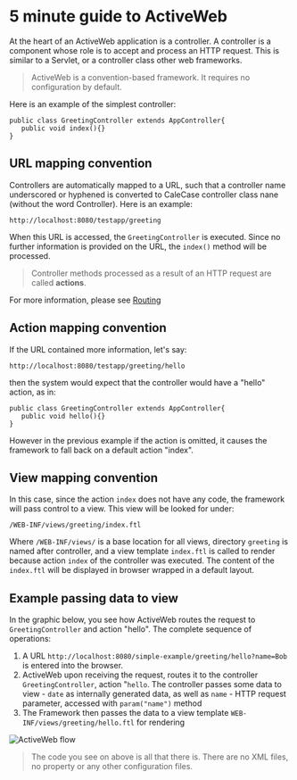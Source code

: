 # 5 minute guide to ActiveWeb



At the heart of an ActiveWeb application is a controller. A controller is a component whose role is to accept and process
an HTTP request. This is similar to a Servlet, or a controller class other web frameworks.

> ActiveWeb is a convention-based framework. It requires no configuration by default.

Here is an example of the simplest controller:

~~~~ {.java}
public class GreetingController extends AppController{
   public void index(){}
}
~~~~

## URL mapping convention

Controllers are automatically mapped to a URL, such that a controller name underscored or hyphened is converted to CaleCase controller class nane
(without the word Controller). Here is an example:

~~~~ {.prettyprint}
http://localhost:8080/testapp/greeting
~~~~

When this URL is accessed, the `GreetingController` is executed. Since no further information is provided on the URL,
the `index()` method will be processed.

> Controller methods processed as a result of an HTTP request are called **actions**.

For more information, please see [Routing](routing)

## Action mapping convention

If the URL contained more information, let's say:

~~~~ {.prettyprint}
http://localhost:8080/testapp/greeting/hello
~~~~

then the system would expect that the controller would have a "hello" action, as in:

~~~~ {.java}
public class GreetingController extends AppController{
   public void hello(){}
}
~~~~

However in the previous example if the action is omitted, it causes the framework to fall back on a default action "index".

## View mapping convention

In this case, since the action `index` does not have any code, the framework will pass control to a view. This view will be looked for under:

~~~~ {.prettyprint}
/WEB-INF/views/greeting/index.ftl
~~~~

Where `/WEB-INF/views/` is a base location for all views, directory `greeting` is named after controller, and a view template
`index.ftl` is called to render because action `index` of the controller was executed.
The content of the `index.ftl` will be displayed in browser wrapped in a default layout.

## Example passing data to view

In the graphic below, you see how ActiveWeb routes the request to `GreetingController` and action "hello". The complete sequence of operations:

1.  A URL `http://localhost:8080/simple-example/greeting/hello?name=Bob` is entered into the browser.
2.  ActiveWeb upon receiving the request, routes it to the controller `GreetingController`, action "`hello`.
The controller passes some data to view - `date` as internally generated data, as well as `name` - HTTP request parameter, accessed with `param("name")` method
3.  The Framework then passes the data to a view template `WEB-INF/views/greeting/hello.ftl` for rendering

![ActiveWeb flow](images/aw.png)

> The code you see on above is all that there is. There are no XML files, no property or any other configuration files.
